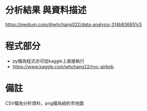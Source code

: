 # 分析結果 與資料描述
https://medium.com/@whchang022/data-analysis-314b836851c5

# 程式部分
- py檔為程式亦可從kaggle上直接執行
- https://www.kaggle.com/whchang22/nyc-airbnb

# 備註
CSV檔為分析資料，png檔為紐約市地圖
